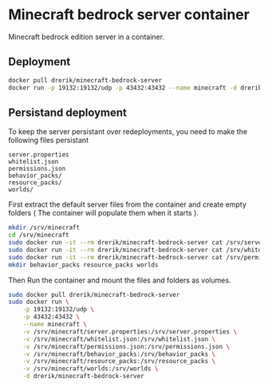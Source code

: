 # Minecraft bedrock server container

Minecraft bedrock edition server in a container.

## Deployment

```bash
docker pull drerik/minecraft-bedrock-server
docker run -p 19132:19132/udp -p 43432:43432 --name minecraft -d drerik/minecraft-bedrock-server 
```

## Persistand deployment

To keep the server persistant over redeployments, you need to make the following files persistant

```plain
server.properties
whitelist.json
permissions.json
behavior_packs/
resource_packs/
worlds/
```

First extract the default server files from the container and create empty folders ( The container will populate them when it starts ).

```bash
mkdir /srv/minecraft
cd /srv/minecraft
sudo docker run -it --rm drerik/minecraft-bedrock-server cat /srv/server.properties | tee server.properties
sudo docker run -it --rm drerik/minecraft-bedrock-server cat /srv/whitelist.json | tee whitelist.json
sudo docker run -it --rm drerik/minecraft-bedrock-server cat /srv/permissions.json | tee permissions.json
mkdir behavior_packs resource_packs worlds
```

Then Run the container and mount the files and folders as volumes.

```bash
sudo docker pull drerik/minecraft-bedrock-server
sudo docker run \
    -p 19132:19132/udp \
    -p 43432:43432 \
    --name minecraft \
    -v /srv/minecraft/server.properties:/srv/server.properties \
    -v /srv/minecraft/whitelist.json:/srv/whitelist.json \
    -v /srv/minecraft/permissions.json:/srv/permissions.json \
    -v /srv/minecraft/behavior_packs:/srv/behavior_packs \
    -v /srv/minecraft/resource_packs:/srv/resource_packs \
    -v /srv/minecraft/worlds:/srv/worlds \
    -d drerik/minecraft-bedrock-server 
```
